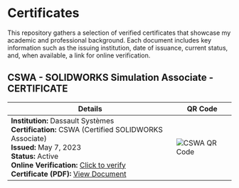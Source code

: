 # Certificates
This repository gathers a selection of verified certificates that showcase my academic and professional background. Each document includes key information such as the issuing institution, date of issuance, current status, and, when available, a link for online verification.

## CSWA - SOLIDWORKS Simulation Associate - CERTIFICATE 

| Details | QR Code |
|---------|---------|
| **Institution:** Dassault Systèmes<br>**Certification:** CSWA (Certified SOLIDWORKS Associate)<br>**Issued:** May 7, 2023<br>**Status:** Active<br>**Online Verification:** [Click to verify](https://cv.virtualtester.com/qr/?b=SLDWRKS&i=C-TDJHEQZ8K5)<br>**Certificate (PDF):** [View Document](./certificates/Certificate_C-TDJHEQZ8K5.pdf) | <img src="https://api.qrserver.com/v1/create-qr-code/?size=240x240&data=https://cv.virtualtester.com/qr/?b=SLDWRKS&i=C-TDJHEQZ8K5" alt="CSWA QR Code"> |
